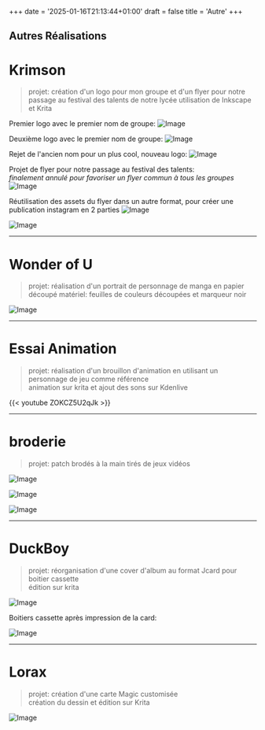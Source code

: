 +++
date = '2025-01-16T21:13:44+01:00'
draft = false
title = 'Autre'
+++
## Autres Réalisations

# **Krimson**

> projet: création d'un logo pour mon groupe et d'un flyer pour notre passage au festival des talents de notre lycée
> utilisation de Inkscape et Krita

Premier logo avec le premier nom de groupe:
![Image](/img/joghurt_v1.png "v1")

Deuxième logo avec le premier nom de groupe:
![Image](/img/joghurt_v2.png "v2")

Rejet de l'ancien nom pour un plus cool, nouveau logo:
![Image](/img/krimsonlogo.png "krimson")

Projet de flyer pour notre passage au festival des talents:  
_finalement annulé pour favoriser un  flyer commun à tous les groupes_
![Image](/img/flyer.png "flyer")

Réutilisation des assets du flyer dans un autre format, pour créer une publication instagram en 2 parties
![Image](/img/publikrimson1.png "insta1")

![Image](/img/publikrimson2.png "insta2")

---

# **Wonder of U**

> projet: réalisation d'un portrait de personnage de manga en papier découpé
> matériel: feuilles de couleurs découpées et marqueur noir

![Image](/img/wonderofyou.jpg "wonder of you")

---

# **Essai Animation**

> projet: réalisation d'un brouillon d'animation en utilisant un personnage de jeu comme référence  
> animation sur krita et ajout des sons sur Kdenlive

{{< youtube ZOKCZ5U2qJk >}}

---

# **broderie**

> projet: patch brodés à la main tirés de jeux vidéos

![Image](/img/celestepatch.jpg "strawberry")

![Image](/img/happypatch.jpg "happy chaos")

![Image](/img/personapatch.jpg "+1")

---

# **DuckBoy**

> projet: réorganisation d'une cover d'album au format Jcard pour boitier cassette  
>édition sur krita

![Image](/img/duckboyjcard.png "jcard")

Boitiers cassette après impression de la card:

![Image](/img/tapes.jpg "tapes")

---

# **Lorax**

> projet: création d'une carte Magic customisée  
> création du dessin et édition sur Krita 

![Image](/img/loraxcard.png "lorax")